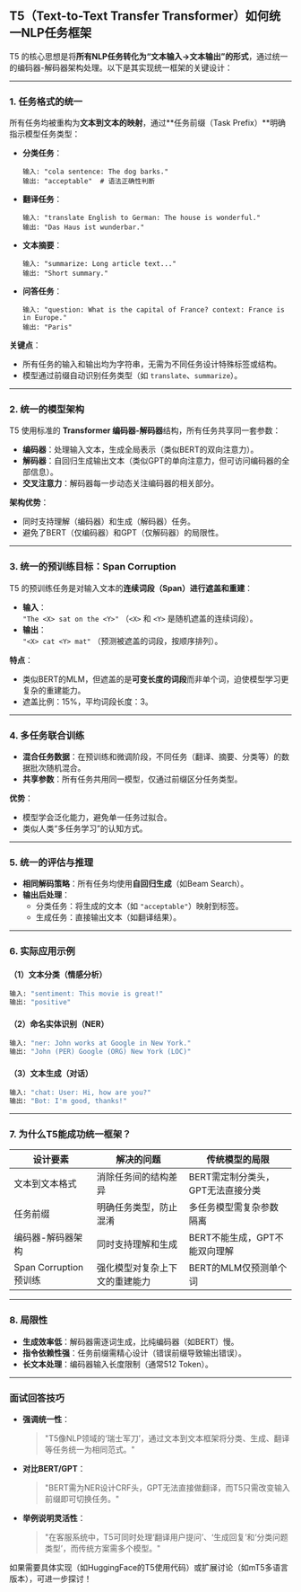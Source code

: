 ## **T5（Text-to-Text Transfer Transformer）如何统一NLP任务框架**

T5 的核心思想是将**所有NLP任务转化为“文本输入→文本输出”的形式**，通过统一的编码器-解码器架构处理。以下是其实现统一框架的关键设计：

***

### **1. 任务格式的统一**

所有任务均被重构为**文本到文本的映射**，通过\*\*任务前缀（Task Prefix）\*\*明确指示模型任务类型：

*   **分类任务**：
    ```text
    输入: "cola sentence: The dog barks."  
    输出: "acceptable"  # 语法正确性判断
    ```
*   **翻译任务**：
    ```text
    输入: "translate English to German: The house is wonderful."  
    输出: "Das Haus ist wunderbar."
    ```
*   **文本摘要**：
    ```text
    输入: "summarize: Long article text..."  
    输出: "Short summary."
    ```
*   **问答任务**：
    ```text
    输入: "question: What is the capital of France? context: France is in Europe."  
    输出: "Paris"
    ```

**关键点**：

*   所有任务的输入和输出均为字符串，无需为不同任务设计特殊标签或结构。
*   模型通过前缀自动识别任务类型（如 `translate`、`summarize`）。

***

### **2. 统一的模型架构**

T5 使用标准的 **Transformer 编码器-解码器**结构，所有任务共享同一套参数：

*   **编码器**：处理输入文本，生成全局表示（类似BERT的双向注意力）。
*   **解码器**：自回归生成输出文本（类似GPT的单向注意力，但可访问编码器的全部信息）。
*   **交叉注意力**：解码器每一步动态关注编码器的相关部分。

**架构优势**：

*   同时支持理解（编码器）和生成（解码器）任务。
*   避免了BERT（仅编码器）和GPT（仅解码器）的局限性。

***

### **3. 统一的预训练目标：Span Corruption**

T5 的预训练任务是对输入文本的**连续词段（Span）进行遮盖和重建**：

*   **输入**：\
    `"The <X> sat on the <Y>"` （`<X>` 和 `<Y>` 是随机遮盖的连续词段）。
*   **输出**：\
    `"<X> cat <Y> mat"` （预测被遮盖的词段，按顺序排列）。

**特点**：

*   类似BERT的MLM，但遮盖的是**可变长度的词段**而非单个词，迫使模型学习更复杂的重建能力。
*   遮盖比例：15%，平均词段长度：3。

***

### **4. 多任务联合训练**

*   **混合任务数据**：在预训练和微调阶段，不同任务（翻译、摘要、分类等）的数据批次随机混合。
*   **共享参数**：所有任务共用同一模型，仅通过前缀区分任务类型。

**优势**：

*   模型学会泛化能力，避免单一任务过拟合。
*   类似人类“多任务学习”的认知方式。

***

### **5. 统一的评估与推理**

*   **相同解码策略**：所有任务均使用**自回归生成**（如Beam Search）。
*   **输出后处理**：
    *   分类任务：将生成的文本（如 `"acceptable"`）映射到标签。
    *   生成任务：直接输出文本（如翻译结果）。

***

### **6. 实际应用示例**

#### **（1）文本分类（情感分析）**

```python
输入: "sentiment: This movie is great!"  
输出: "positive"
```

#### **（2）命名实体识别（NER）**

```python
输入: "ner: John works at Google in New York."  
输出: "John (PER) Google (ORG) New York (LOC)"
```

#### **（3）文本生成（对话）**

```python
输入: "chat: User: Hi, how are you?"  
输出: "Bot: I'm good, thanks!"
```

***

### **7. 为什么T5能成功统一框架？**

| **设计要素**           | **解决的问题**       | **传统模型的局限**          |
| ------------------ | --------------- | -------------------- |
| 文本到文本格式            | 消除任务间的结构差异      | BERT需定制分类头，GPT无法直接分类 |
| 任务前缀               | 明确任务类型，防止混淆     | 多任务模型需复杂参数隔离         |
| 编码器-解码器架构          | 同时支持理解和生成       | BERT不能生成，GPT不能双向理解   |
| Span Corruption预训练 | 强化模型对复杂上下文的重建能力 | BERT的MLM仅预测单个词       |

***

### **8. 局限性**

*   **生成效率低**：解码器需逐词生成，比纯编码器（如BERT）慢。
*   **指令依赖性强**：任务前缀需精心设计（错误前缀导致输出错误）。
*   **长文本处理**：编码器输入长度限制（通常512 Token）。

***

### **面试回答技巧**

*   **强调统一性**：
    > "T5像NLP领域的‘瑞士军刀’，通过文本到文本框架将分类、生成、翻译等任务统一为相同范式。"
*   **对比BERT/GPT**：
    > "BERT需为NER设计CRF头，GPT无法直接做翻译，而T5只需改变输入前缀即可切换任务。"
*   **举例说明灵活性**：
    > "在客服系统中，T5可同时处理‘翻译用户提问’、‘生成回复’和‘分类问题类型’，而传统方案需多个模型。"

如果需要具体实现（如HuggingFace的T5使用代码）或扩展讨论（如mT5多语言版本），可进一步探讨！
